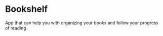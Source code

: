 # Bookshelf

App that can help you with organizing your books and follow your progress of reading .
